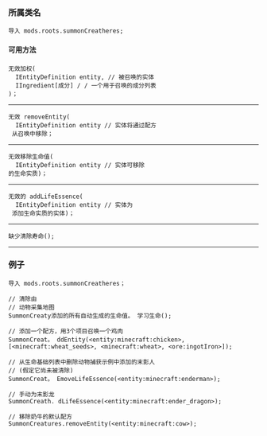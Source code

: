 
### 所属类名

```zenscript
导入 mods.roots.summonCreatheres;
```

#### 可用方法

```zenscript
无效加权(
  IEntityDefinition entity, // 被召唤的实体
  IIngredient[成分] / / 一个用于召唤的成分列表
)；
```


---


```zenscript
无效 removeEntity(
  IEntityDefinition entity // 实体将通过配方
 从召唤中移除；
```


---


```zenscript
无效移除生命值(
  IEntityDefinition entity // 实体可移除
的生命实质)；
```


---


```zenscript
无效的 addLifeEssence(
  IEntityDefinition entity // 实体为
 添加生命实质的实体)；
```


---


```zenscript
缺少清除寿命();
```


---


### 例子

```zenscript
导入 mods.roots.summonCreatheres；

// 清除由
// 动物采集地图
SummonCreaty添加的所有自动生成的生命值。 学习生命();

// 添加一个配方，用3个项目召唤一个鸡肉
SummonCreat。 ddEntity(<entity:minecraft:chicken>, [<minecraft:wheat_seeds>, <minecraft:wheat>, <ore:ingotIron>]);

// 从生命基础列表中删除动物捕获示例中添加的末影人
// (假定它尚未被清除)
SummonCreat。 EmoveLifeEssence(<entity:minecraft:enderman>);

// 手动为末影龙
SummonCreath. dLifeEssence(<entity:minecraft:ender_dragon>);

// 移除奶牛的默认配方
SummonCreatures.removeEntity(<entity:minecraft:cow>);
```
